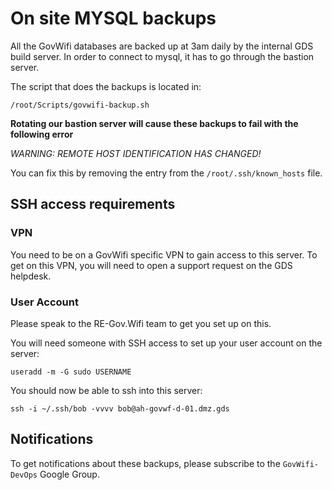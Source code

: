 # On site MYSQL backups

All the GovWifi databases are backed up at 3am daily by the internal GDS build server.
In order to connect to mysql, it has to go through the bastion server.

The script that does the backups is located in: 

`/root/Scripts/govwifi-backup.sh`

**Rotating our bastion server will cause these backups to fail with the following error** 

*WARNING: REMOTE HOST IDENTIFICATION HAS CHANGED!*

You can fix this by removing the entry from the `/root/.ssh/known_hosts` file.

## SSH access requirements
### VPN

You need to be on a GovWifi specific VPN to gain access to this server.
To get on this VPN, you will need to open a support request on the GDS helpdesk.

### User Account

Please speak to the RE-Gov.Wifi team to get you set up on this.

You will need someone with SSH access to set up your user account on the server:

`useradd -m -G sudo USERNAME`

You should now be able to ssh into this server:

`ssh -i ~/.ssh/bob -vvvv bob@ah-govwf-d-01.dmz.gds`

## Notifications

To get notifications about these backups, please subscribe to the `GovWifi-DevOps` Google Group.
